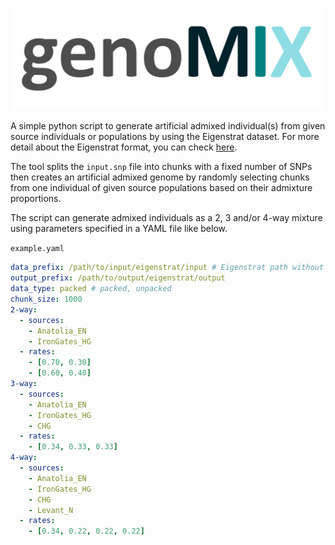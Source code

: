 ![logo](test/genoMIX_fig00.png)

A simple python script to generate artificial admixed individual(s) from given source individuals or populations by using the Eigenstrat dataset. For more detail about the Eigenstrat format, you can check [here](https://reich.hms.harvard.edu/software/InputFileFormats).

The tool splits the ```input.snp``` file into chunks with a fixed number of SNPs then creates an artificial admixed genome by randomly selecting chunks from one individual of given source populations based on their admixture proportions.

The script can generate admixed individuals as a 2, 3 and/or 4-way mixture using parameters specified in a YAML file like below.

```example.yaml```

```yaml
data_prefix: /path/to/input/eigenstrat/input # Eigenstrat path without extension
output_prefix: /path/to/output/eigenstrat/output
data_type: packed # packed, unpacked
chunk_size: 1000
2-way:
  - sources:
    - Anatolia_EN
    - IronGates_HG
  - rates:
    - [0.70, 0.30]
    - [0.60, 0.40]
3-way:
  - sources:
    - Anatolia_EN
    - IronGates_HG
    - CHG
  - rates:
    - [0.34, 0.33, 0.33]
4-way:
  - sources:
    - Anatolia_EN
    - IronGates_HG
    - CHG
    - Levant_N
  - rates:
    - [0.34, 0.22, 0.22, 0.22]

```
